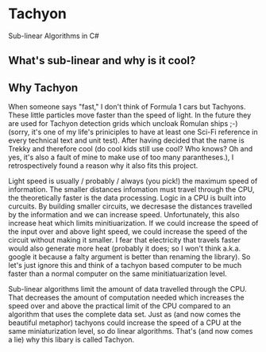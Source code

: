 # Tachyon
Sub-linear Algorithms in C#

## What's sub-linear and why is it cool? 


## Why Tachyon 
When someone says "fast," I don't think of Formula 1 cars but Tachyons. These little particles move faster than the speed of light. In the future they are used for Tachyon detection grids which uncloak Romulan ships ;-) (sorry, it's one of my life's priniciples to have at least one Sci-Fi reference in every technical text and unit test). After having decided that the name is Trekky and therefore cool (do cool kids still use cool? Who knows? Oh and yes, it's also a fault of mine to make use of too many parantheses.), I retrospectively found a reason why it also fits this project. 

Light speed is usually / probably / always (you pick!) the maximum speed of information. The smaller distances infomation must travel through the CPU, the theoretically faster is the data processing. Logic in a CPU is built into curcuits. By building smaller circuits, we decresase the distances travelled by the information and we can increase speed. Unfortunately, this also increase heat which limits minitiuarization. If we could increase the speed of the input over and above light speed, we could increase the speed of the circuit without making it smaller. I fear that electricity that travels faster would also generate more heat (probably it does; so I won't think a.k.a. google it because a falty argument is better than renaming the library). So let's just ignore this and think of a tachyon based computer to be much faster than a normal computer on the same minitiatuarization level.

Sub-linear algorithms limit the amount of data travelled through the CPU. That decreases the amount of computation needed which increases the speed over and above the practical limit of the CPU compared to an algorithm that uses the complete data set. Just as (and now comes the beautiful metaphor) tachyons could increase the speed of a CPU at the same miniaturization level, so do linear algorithms. That's (and now comes a lie) why this libary is called Tachyon. 
